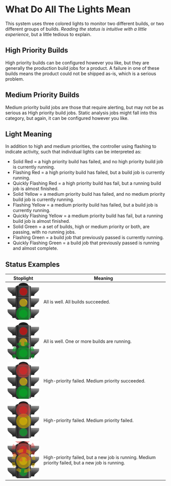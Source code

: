# What Do All The Lights Mean
This system uses three colored lights to monitor two different builds, or two different groups of builds.  *Reading the
status is intuitive with a little experience*, but a little tedious to explain. 

## High Priority Builds
High priority builds can be configured however you like, but they are generally the production build jobs for a product.
A failure in one of these builds means the product could not be shipped as-is, which is a serious problem.

## Medium Priority Builds
Medium priority build jobs are those that require alerting, but may not be as serious as High priority build jobs.
Static analysis jobs might fall into this category, but again, it can be configured however you like.

## Light Meaning

In addition to high and medium priorities, the controller using flashing to indicate activity, such that individual 
lights can be interpreted as:

- Solid Red = a high priority build has failed, and no high priority build job is currently running.
- Flashing Red = a high priority build has failed, but a build job is currently running.
- Quickly Flashing Red = a high priority build has fail, but a running build job is almost finished.
- Solid Yellow = a medium priority build has failed, and no medium priority build job is currently running.
- Flashing Yellow = a medium priority build has failed, but a build job is currently running.
- Quickly Flashing Yellow = a medium priority build has fail, but a running build job is almost finished.
- Solid Green = a set of builds, high or medium priority or both, are passing, with no running jobs.
- Flashing Green = a build job that previously passed is currently running.  
- Quickly Flashing Green = a build job that previously passed is running and almost complete.

## Status Examples

| Stoplight                                                                                                                           | Meaning                                                                                                          |
|:-----------------------------------------------------------------------------------------------------------------------------------:| ---------------------------------------------------------------------------------------------------------------- |
| ![Solid Green](stoplight_diagram_solid_green.png?raw=true "Solid Green")                                                            | All is well. All builds succeeded.                                                                               |
| ![Flashing Green](stoplight_diagram_flashing_green.png?raw=true "Flashing Green")                                                   | All is well. One or more builds are running.                                                                     |
| ![Solid Red and Solid Green](stoplight_diagram_solid_red_solid_green.png?raw=true "Solid Red and Solid Green")                      | High-priority failed. Medium priority succeeded.                                                                 |
| ![Solid Red and Solid Yellow](stoplight_diagram_solid_red_solid_yellow.png?raw=true "Solid Red and Solid Yellow")                   | High-priority failed. Medium priority failed.                                                                    |
| ![Flashing Red and Flashing Yellow](stoplight_diagram_flashing_red_flashing_yellow.png?raw=true "Flashing Red and Flashing Yellow") | High-priority failed, but a new job is running. Medium priority failed, but a new job is running.                | 

